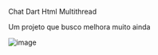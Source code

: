 Chat Dart Html Multithread

Um projeto que busco melhora muito ainda

![image](https://user-images.githubusercontent.com/47954728/234015578-2f7f6620-1533-475c-ad11-e1fd92220dd9.png)
